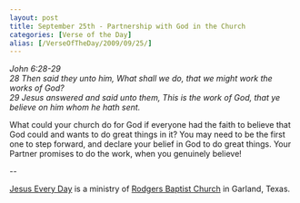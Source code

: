 ```yaml
---
layout: post
title: September 25th - Partnership with God in the Church
categories: [Verse of the Day]
alias: [/VerseOfTheDay/2009/09/25/]
---
```


_John 6:28-29  
28 Then said they unto him, What shall we do, that we might work the
works of God?  
29 Jesus answered and said unto them, This is the work of God, that
ye believe on him whom he hath sent._

What could your church do for God if everyone had the faith to
believe that God could and wants to do great things in it? You may
need to be the first one to step forward, and declare your belief in
God to do great things. Your Partner promises to do the work, when
you genuinely believe!

 --

<a href=http://jesuseveryday.net>Jesus Every Day</a> is a ministry of <a href=http://rodgersbaptist.net>Rodgers Baptist Church</a> in Garland, Texas.
